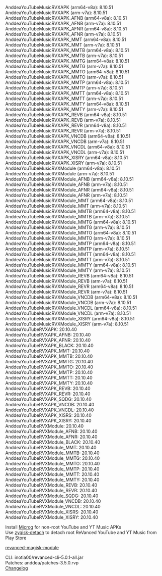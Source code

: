 AnddeaYouTubeMusicRVXAPK (arm64-v8a): 8.10.51  
AnddeaYouTubeMusicRVXAPK (arm-v7a): 8.10.51  
AnddeaYouTubeMusicRVXAPK_AFNB (arm64-v8a): 8.10.51  
AnddeaYouTubeMusicRVXAPK_AFNB (arm-v7a): 8.10.51  
AnddeaYouTubeMusicRVXAPK_AFNR (arm64-v8a): 8.10.51  
AnddeaYouTubeMusicRVXAPK_AFNR (arm-v7a): 8.10.51  
AnddeaYouTubeMusicRVXAPK_MMT (arm64-v8a): 8.10.51  
AnddeaYouTubeMusicRVXAPK_MMT (arm-v7a): 8.10.51  
AnddeaYouTubeMusicRVXAPK_MMTB (arm64-v8a): 8.10.51  
AnddeaYouTubeMusicRVXAPK_MMTB (arm-v7a): 8.10.51  
AnddeaYouTubeMusicRVXAPK_MMTG (arm64-v8a): 8.10.51  
AnddeaYouTubeMusicRVXAPK_MMTG (arm-v7a): 8.10.51  
AnddeaYouTubeMusicRVXAPK_MMTO (arm64-v8a): 8.10.51  
AnddeaYouTubeMusicRVXAPK_MMTO (arm-v7a): 8.10.51  
AnddeaYouTubeMusicRVXAPK_MMTP (arm64-v8a): 8.10.51  
AnddeaYouTubeMusicRVXAPK_MMTP (arm-v7a): 8.10.51  
AnddeaYouTubeMusicRVXAPK_MMTT (arm64-v8a): 8.10.51  
AnddeaYouTubeMusicRVXAPK_MMTT (arm-v7a): 8.10.51  
AnddeaYouTubeMusicRVXAPK_MMTY (arm64-v8a): 8.10.51  
AnddeaYouTubeMusicRVXAPK_MMTY (arm-v7a): 8.10.51  
AnddeaYouTubeMusicRVXAPK_REVB (arm64-v8a): 8.10.51  
AnddeaYouTubeMusicRVXAPK_REVB (arm-v7a): 8.10.51  
AnddeaYouTubeMusicRVXAPK_REVR (arm64-v8a): 8.10.51  
AnddeaYouTubeMusicRVXAPK_REVR (arm-v7a): 8.10.51  
AnddeaYouTubeMusicRVXAPK_VNCDB (arm64-v8a): 8.10.51  
AnddeaYouTubeMusicRVXAPK_VNCDB (arm-v7a): 8.10.51  
AnddeaYouTubeMusicRVXAPK_VNCDL (arm64-v8a): 8.10.51  
AnddeaYouTubeMusicRVXAPK_VNCDL (arm-v7a): 8.10.51  
AnddeaYouTubeMusicRVXAPK_XISRY (arm64-v8a): 8.10.51  
AnddeaYouTubeMusicRVXAPK_XISRY (arm-v7a): 8.10.51  
AnddeaYouTubeMusicRVXModule (arm64-v8a): 8.10.51  
AnddeaYouTubeMusicRVXModule (arm-v7a): 8.10.51  
AnddeaYouTubeMusicRVXModule_AFNB (arm64-v8a): 8.10.51  
AnddeaYouTubeMusicRVXModule_AFNB (arm-v7a): 8.10.51  
AnddeaYouTubeMusicRVXModule_AFNR (arm64-v8a): 8.10.51  
AnddeaYouTubeMusicRVXModule_AFNR (arm-v7a): 8.10.51  
AnddeaYouTubeMusicRVXModule_MMT (arm64-v8a): 8.10.51  
AnddeaYouTubeMusicRVXModule_MMT (arm-v7a): 8.10.51  
AnddeaYouTubeMusicRVXModule_MMTB (arm64-v8a): 8.10.51  
AnddeaYouTubeMusicRVXModule_MMTB (arm-v7a): 8.10.51  
AnddeaYouTubeMusicRVXModule_MMTG (arm64-v8a): 8.10.51  
AnddeaYouTubeMusicRVXModule_MMTG (arm-v7a): 8.10.51  
AnddeaYouTubeMusicRVXModule_MMTO (arm64-v8a): 8.10.51  
AnddeaYouTubeMusicRVXModule_MMTO (arm-v7a): 8.10.51  
AnddeaYouTubeMusicRVXModule_MMTP (arm64-v8a): 8.10.51  
AnddeaYouTubeMusicRVXModule_MMTP (arm-v7a): 8.10.51  
AnddeaYouTubeMusicRVXModule_MMTT (arm64-v8a): 8.10.51  
AnddeaYouTubeMusicRVXModule_MMTT (arm-v7a): 8.10.51  
AnddeaYouTubeMusicRVXModule_MMTY (arm64-v8a): 8.10.51  
AnddeaYouTubeMusicRVXModule_MMTY (arm-v7a): 8.10.51  
AnddeaYouTubeMusicRVXModule_REVB (arm64-v8a): 8.10.51  
AnddeaYouTubeMusicRVXModule_REVB (arm-v7a): 8.10.51  
AnddeaYouTubeMusicRVXModule_REVR (arm64-v8a): 8.10.51  
AnddeaYouTubeMusicRVXModule_REVR (arm-v7a): 8.10.51  
AnddeaYouTubeMusicRVXModule_VNCDB (arm64-v8a): 8.10.51  
AnddeaYouTubeMusicRVXModule_VNCDB (arm-v7a): 8.10.51  
AnddeaYouTubeMusicRVXModule_VNCDL (arm64-v8a): 8.10.51  
AnddeaYouTubeMusicRVXModule_VNCDL (arm-v7a): 8.10.51  
AnddeaYouTubeMusicRVXModule_XISRY (arm64-v8a): 8.10.51  
AnddeaYouTubeMusicRVXModule_XISRY (arm-v7a): 8.10.51  
AnddeaYouTubeRVXAPK: 20.10.40  
AnddeaYouTubeRVXAPK_AFNB: 20.10.40  
AnddeaYouTubeRVXAPK_AFNR: 20.10.40  
AnddeaYouTubeRVXAPK_BLACK: 20.10.40  
AnddeaYouTubeRVXAPK_MMT: 20.10.40  
AnddeaYouTubeRVXAPK_MMTB: 20.10.40  
AnddeaYouTubeRVXAPK_MMTG: 20.10.40  
AnddeaYouTubeRVXAPK_MMTO: 20.10.40  
AnddeaYouTubeRVXAPK_MMTP: 20.10.40  
AnddeaYouTubeRVXAPK_MMTT: 20.10.40  
AnddeaYouTubeRVXAPK_MMTY: 20.10.40  
AnddeaYouTubeRVXAPK_REVB: 20.10.40  
AnddeaYouTubeRVXAPK_REVR: 20.10.40  
AnddeaYouTubeRVXAPK_SQDG: 20.10.40  
AnddeaYouTubeRVXAPK_VNCDB: 20.10.40  
AnddeaYouTubeRVXAPK_VNCDL: 20.10.40  
AnddeaYouTubeRVXAPK_XISRS: 20.10.40  
AnddeaYouTubeRVXAPK_XISRY: 20.10.40  
AnddeaYouTubeRVXModule: 20.10.40  
AnddeaYouTubeRVXModule_AFNB: 20.10.40  
AnddeaYouTubeRVXModule_AFNR: 20.10.40  
AnddeaYouTubeRVXModule_BLACK: 20.10.40  
AnddeaYouTubeRVXModule_MMT: 20.10.40  
AnddeaYouTubeRVXModule_MMTB: 20.10.40  
AnddeaYouTubeRVXModule_MMTG: 20.10.40  
AnddeaYouTubeRVXModule_MMTO: 20.10.40  
AnddeaYouTubeRVXModule_MMTP: 20.10.40  
AnddeaYouTubeRVXModule_MMTT: 20.10.40  
AnddeaYouTubeRVXModule_MMTY: 20.10.40  
AnddeaYouTubeRVXModule_REVB: 20.10.40  
AnddeaYouTubeRVXModule_REVR: 20.10.40  
AnddeaYouTubeRVXModule_SQDG: 20.10.40  
AnddeaYouTubeRVXModule_VNCDB: 20.10.40  
AnddeaYouTubeRVXModule_VNCDL: 20.10.40  
AnddeaYouTubeRVXModule_XISRS: 20.10.40  
AnddeaYouTubeRVXModule_XISRY: 20.10.40  

Install [Microg](https://github.com/ReVanced/GmsCore/releases) for non-root YouTube and YT Music APKs  
Use [zygisk-detach](https://github.com/j-hc/zygisk-detach) to detach root ReVanced YouTube and YT Music from Play Store  

[revanced-magisk-module](https://github.com/j-hc/revanced-magisk-module)
  
CLI: inotia00/revanced-cli-5.0.1-all.jar  
Patches: anddea/patches-3.5.0.rvp  
[Changelog](https://github.com/anddea/revanced-patches/releases/tag/v3.5.0)  
